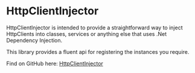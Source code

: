 # HttpClientInjector
HttpClientInjector is intended to provide a straightforward way to inject
HttpClients into classes, services or anything else that uses .Net Dependency Injection.

This library provides a fluent api for registering the instances you require.

Find on GitHub here: [HttpClientInjector](https://github.com/daniel-buchanan/HttpClientInjector)